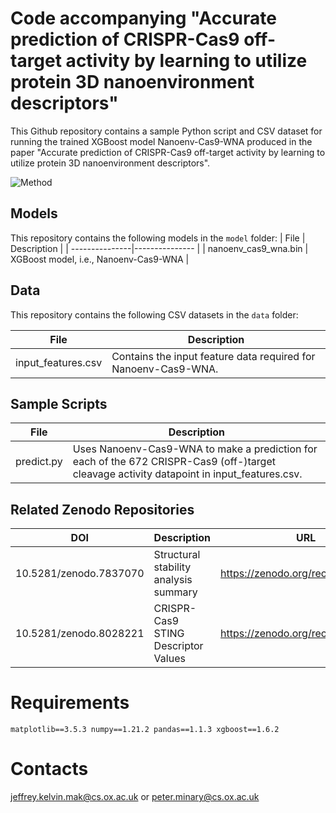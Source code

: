 # Code accompanying "Accurate prediction of CRISPR-Cas9 off-target activity by learning to utilize protein 3D nanoenvironment descriptors"

This Github repository contains a sample Python script and CSV dataset for running the trained XGBoost model Nanoenv-Cas9-WNA produced in the paper "Accurate prediction of CRISPR-Cas9 off-target activity by learning to utilize protein 3D nanoenvironment descriptors".

![Method](figure1.png)

## Models
This repository contains the following models in the ```model``` folder:
|      File      |  Description   |
| ---------------|--------------- |
| nanoenv_cas9_wna.bin | XGBoost model, i.e., Nanoenv-Cas9-WNA |

## Data
This repository contains the following CSV datasets in the ```data``` folder:

| File | Description |
| --------------|------------ |
| input_features.csv | Contains the input feature data required for Nanoenv-Cas9-WNA. |

## Sample Scripts

|  File  | Description  |
| -------|------------- |
| predict.py | Uses Nanoenv-Cas9-WNA to make a prediction for each of the 672 CRISPR-Cas9 (off-)target cleavage activity datapoint in input_features.csv. |

## Related Zenodo Repositories
|   DOI  | Description |  URL |
| -------|-------------|------|
| 10.5281/zenodo.7837070 | Structural stability analysis summary | https://zenodo.org/record/7837070 |
| 10.5281/zenodo.8028221 | CRISPR-Cas9 STING Descriptor Values | https://zenodo.org/record/8028221 |

# Requirements
```matplotlib==3.5.3 numpy==1.21.2 pandas==1.1.3 xgboost==1.6.2```

# Contacts
jeffrey.kelvin.mak@cs.ox.ac.uk or peter.minary@cs.ox.ac.uk
